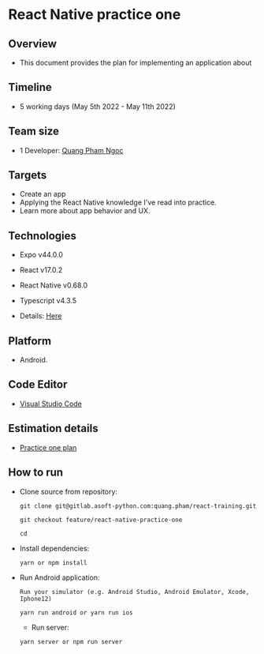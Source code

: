 # React Native practice one

## Overview

- This document provides the plan for implementing an application about

## Timeline

- 5 working days (May 5th 2022 - May 11th 2022)

## Team size

- 1 Developer: [Quang Pham Ngoc][1]

[1]: https://gitlab.asoft-python.com/quang.pham/react-training

## Targets

- Create an app
- Applying the React Native knowledge I've read into practice.
- Learn more about app behavior and UX.

## Technologies

- Expo v44.0.0
- React v17.0.2
- React Native v0.68.0
- Typescript v4.3.5
- Details: [Here][1]
  
  [1]: https://gitlab.asoft-python.com/quang.pham/react-training/-/blob/feature/react-native-practice-one/package.json

## Platform

- Android.

## Code Editor

- [Visual Studio Code](https://code.visualstudio.com/)

## Estimation details

- [Practice one plan](https://docs.google.com/document/d/1Fl9cOkG0HlW6wVTc22KpyW3TRzNtIt4Uc7SlcNjulGM/edit?usp=sharing)

## How to run

- Clone source from repository:

  ```
  git clone git@gitlab.asoft-python.com:quang.pham/react-training.git

  git checkout feature/react-native-practice-one

  cd
  ```

- Install dependencies:
  ```
  yarn or npm install
  ```
- Run Android application:

  ```
  Run your simulator (e.g. Android Studio, Android Emulator, Xcode, Iphone12)

  yarn run android or yarn run ios
  ```

  - Run server:

  ```
  yarn server or npm run server
  ```
